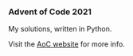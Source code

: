 ### Advent of Code 2021
My solutions, written in Python.

Visit the [AoC website](https://adventofcode.com/2021) for more info.
